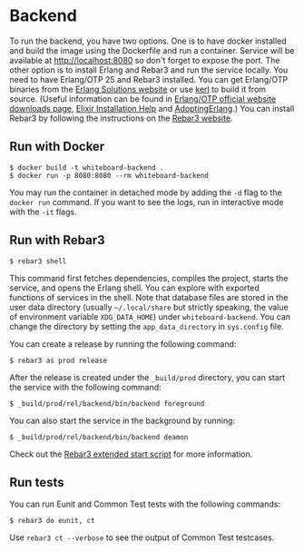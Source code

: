 Backend
=====

To run the backend, you have two options. One is to have docker installed and build the image using the Dockerfile
and run a container. Service will be available at [http://localhost:8080](http://localhost:8080) 
so don't forget to expose the port. The other option is to install Erlang and Rebar3 and run the service locally. You
need to have Erlang/OTP 25 and Rebar3 installed. You can get Erlang/OTP binaries 
from the [Erlang Solutions website](https://www.erlang-solutions.com/resources/download.html) or 
use [kerl](https://github.com/kerl/kerl) to build it from source. 
(Useful information can be found in [Erlang/OTP official website downloads page](https://www.erlang.org/downloads), [Elixir Installation Help](https://elixir-lang.org/install.html) and 
[AdoptingErlang](https://adoptingerlang.org/docs/development/setup/#installing-erlang-otp).) 
You can install Rebar3 by following the instructions on 
the [Rebar3 website](https://www.rebar3.org/docs/getting-started).

Run with Docker
-----

    $ docker build -t whiteboard-backend .
    $ docker run -p 8080:8080 --rm whiteboard-backend

You may run the container in detached mode by adding the `-d` flag to the `docker run` command. 
If you want to see the logs, run in interactive mode with the `-it` flags.

Run with Rebar3
-----

    $ rebar3 shell

This command first fetches dependencies, compiles the project, starts the service, and opens the Erlang shell. 
You can explore with exported functions of services in the shell. Note that database files are stored in the
user data directory (usually `~/.local/share` but strictly speaking, the value of environment variable `XDG_DATA_HOME`) 
under `whiteboard-backend`. 
You can change the directory by setting the `app_data_directory` in
`sys.config` file.

You can create a release by running the following command:

    $ rebar3 as prod release

After the release is created under the `_build/prod` directory, you can start the service with the following command:

    $ _build/prod/rel/backend/bin/backend foreground

You can also start the service in the background by running:

    $ _build/prod/rel/backend/bin/backend deamon

Check out the [Rebar3 extended start script](https://rebar3.org/docs/deployment/releases/#extended-start-script) 
for more information.

Run tests
-----

You can run Eunit and Common Test tests with the following commands:

    $ rebar3 do eunit, ct

Use `rebar3 ct --verbose` to see the output of Common Test testcases.